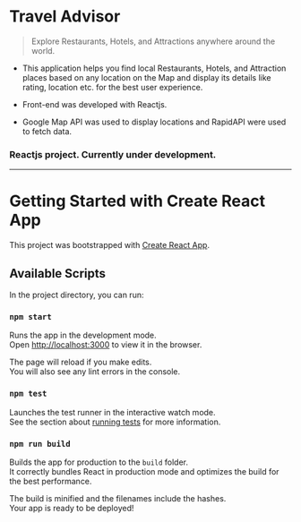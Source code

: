 # Travel Advisor 
>Explore Restaurants, Hotels, and Attractions anywhere around the world.

- This application helps you find local Restaurants, Hotels, and Attraction places based on any location on the Map and display its details like rating, location etc. for the best user experience.

- Front-end was developed with Reactjs.

- Google Map API was used to display locations and RapidAPI were used to fetch data.

### Reactjs project. Currently under development.

***

# Getting Started with Create React App

This project was bootstrapped with [Create React App](https://github.com/facebook/create-react-app).

## Available Scripts

In the project directory, you can run:

### `npm start`

Runs the app in the development mode.\
Open [http://localhost:3000](http://localhost:3000) to view it in the browser.

The page will reload if you make edits.\
You will also see any lint errors in the console.

### `npm test`

Launches the test runner in the interactive watch mode.\
See the section about [running tests](https://facebook.github.io/create-react-app/docs/running-tests) for more information.

### `npm run build`

Builds the app for production to the `build` folder.\
It correctly bundles React in production mode and optimizes the build for the best performance.

The build is minified and the filenames include the hashes.\
Your app is ready to be deployed!

